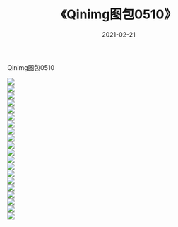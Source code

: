 ﻿---
layout: post
title:  《Qinimg图包0510》
date:   2021-02-21
img: http://imgx.orgx.ga/Qinimg图包/Qinimg图包0510/000.jpg
categories: [美女, 清纯, 唯美]
---

Qinimg图包0510

 ![](http://imgx.orgx.ga/Qinimg图包/Qinimg图包0510/001.jpg) <br>![](http://imgx.orgx.ga/Qinimg图包/Qinimg图包0510/002.jpg) <br>![](http://imgx.orgx.ga/Qinimg图包/Qinimg图包0510/003.jpg) <br>![](http://imgx.orgx.ga/Qinimg图包/Qinimg图包0510/004.jpg) <br>![](http://imgx.orgx.ga/Qinimg图包/Qinimg图包0510/005.jpg) <br>![](http://imgx.orgx.ga/Qinimg图包/Qinimg图包0510/006.jpg) <br>![](http://imgx.orgx.ga/Qinimg图包/Qinimg图包0510/007.jpg) <br>![](http://imgx.orgx.ga/Qinimg图包/Qinimg图包0510/008.jpg) <br>![](http://imgx.orgx.ga/Qinimg图包/Qinimg图包0510/009.jpg) <br>![](http://imgx.orgx.ga/Qinimg图包/Qinimg图包0510/010.jpg) <br>![](http://imgx.orgx.ga/Qinimg图包/Qinimg图包0510/011.jpg) <br>![](http://imgx.orgx.ga/Qinimg图包/Qinimg图包0510/012.jpg) <br>![](http://imgx.orgx.ga/Qinimg图包/Qinimg图包0510/013.jpg) <br>![](http://imgx.orgx.ga/Qinimg图包/Qinimg图包0510/014.jpg) <br>![](http://imgx.orgx.ga/Qinimg图包/Qinimg图包0510/015.jpg) <br>![](http://imgx.orgx.ga/Qinimg图包/Qinimg图包0510/016.jpg) <br>![](http://imgx.orgx.ga/Qinimg图包/Qinimg图包0510/017.jpg) <br>![](http://imgx.orgx.ga/Qinimg图包/Qinimg图包0510/018.jpg) <br>![](http://imgx.orgx.ga/Qinimg图包/Qinimg图包0510/019.jpg) <br>![](http://imgx.orgx.ga/Qinimg图包/Qinimg图包0510/020.jpg) <br>